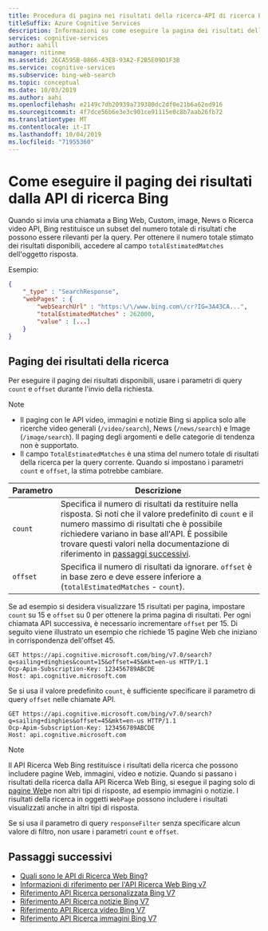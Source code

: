 ```yaml
---
title: Procedura di pagina nei risultati della ricerca-API di ricerca Bing
titleSuffix: Azure Cognitive Services
description: Informazioni su come eseguire la pagina dei risultati della ricerca dall'API di ricerca Bing.
services: cognitive-services
author: aahill
manager: nitinme
ms.assetid: 26CA595B-0866-43E8-93A2-F2B5E09D1F3B
ms.service: cognitive-services
ms.subservice: bing-web-search
ms.topic: conceptual
ms.date: 10/03/2019
ms.author: aahi
ms.openlocfilehash: e2149c7db20939a739380dc2df0e21b6a62ed916
ms.sourcegitcommit: 4f7dce56b6e3e3c901ce91115e0c8b7aab26fb72
ms.translationtype: MT
ms.contentlocale: it-IT
ms.lasthandoff: 10/04/2019
ms.locfileid: "71955360"
---
```

# <a name="how-to-page-through-results-from-the-bing-search-apis"></a>Come eseguire il paging dei risultati dalla API di ricerca Bing

Quando si invia una chiamata a Bing Web, Custom, image, News o Ricerca video API, Bing restituisce un subset del numero totale di risultati che possono essere rilevanti per la query. Per ottenere il numero totale stimato dei risultati disponibili, accedere al campo `totalEstimatedMatches` dell'oggetto risposta. 

Esempio: 

```json
{
    "_type" : "SearchResponse",
    "webPages" : {
        "webSearchUrl" : "https:\/\/www.bing.com\/cr?IG=3A43CA...",
        "totalEstimatedMatches" : 262000,
        "value" : [...]
    }
}  
```

## <a name="paging-through-search-results"></a>Paging dei risultati della ricerca

Per eseguire il paging dei risultati disponibili, usare i parametri di query `count` e `offset` durante l'invio della richiesta.  

> [!NOTE]
>
> * Il paging con le API video, immagini e notizie Bing si applica solo alle ricerche video generali (`/video/search`), News (`/news/search`) e Image (`/image/search`). Il paging degli argomenti e delle categorie di tendenza non è supportato.  
> * Il campo `TotalEstimatedMatches` è una stima del numero totale di risultati della ricerca per la query corrente. Quando si impostano i parametri `count` e `offset`, la stima potrebbe cambiare.

| Parametro | Descrizione                                                                                                                                                                |
|-----------|----------------------------------------------------------------------------------------------------------------------------------------------------------------------------|
| `count`   | Specifica il numero di risultati da restituire nella risposta. Si noti che il valore predefinito di `count` e il numero massimo di risultati che è possibile richiedere variano in base all'API. È possibile trovare questi valori nella documentazione di riferimento in [passaggi successivi](#next-steps). |
| `offset`  | Specifica il numero di risultati da ignorare. `offset` è in base zero e deve essere inferiore a (`totalEstimatedMatches` - `count`).                                           |

Se ad esempio si desidera visualizzare 15 risultati per pagina, impostare `count` su 15 e `offset` su 0 per ottenere la prima pagina di risultati. Per ogni chiamata API successiva, è necessario incrementare `offset` per 15. Di seguito viene illustrato un esempio che richiede 15 pagine Web che iniziano in corrispondenza dell'offset 45.

```  
GET https://api.cognitive.microsoft.com/bing/v7.0/search?q=sailing+dinghies&count=15&offset=45&mkt=en-us HTTP/1.1  
Ocp-Apim-Subscription-Key: 123456789ABCDE  
Host: api.cognitive.microsoft.com  
```

Se si usa il valore predefinito `count`, è sufficiente specificare il parametro di query `offset` nelle chiamate API.  

```  
GET https://api.cognitive.microsoft.com/bing/v7.0/search?q=sailing+dinghies&offset=45&mkt=en-us HTTP/1.1  
Ocp-Apim-Subscription-Key: 123456789ABCDE  
Host: api.cognitive.microsoft.com  
```

> [!NOTE]
> Il API Ricerca Web Bing restituisce i risultati della ricerca che possono includere pagine Web, immagini, video e notizie. Quando si passano i risultati della ricerca dalla API Ricerca Web Bing, si esegue il paging solo di [pagine Web](https://docs.microsoft.com/rest/api/cognitiveservices-bingsearch/bing-web-api-v7-reference#webpage)e non altri tipi di risposte, ad esempio immagini o notizie. I risultati della ricerca in oggetti `WebPage` possono includere i risultati visualizzati anche in altri tipi di risposta.
>
> Se si usa il parametro di query `responseFilter` senza specificare alcun valore di filtro, non usare i parametri `count` e `offset`. 

## <a name="next-steps"></a>Passaggi successivi

* [Quali sono le API di Ricerca Web Bing?](bing-api-comparison.md)
* [Informazioni di riferimento per l'API Ricerca Web Bing v7](https://docs.microsoft.com/rest/api/cognitiveservices-bingsearch/bing-web-api-v7-referenc)
* [Riferimento API Ricerca personalizzata Bing V7](https://docs.microsoft.com/rest/api/cognitiveservices-bingsearch/bing-custom-search-api-v7-reference)
* [Riferimento API Ricerca notizie Bing V7](https://docs.microsoft.com/rest/api/cognitiveservices-bingsearch/bing-news-api-v7-reference)
* [Riferimento API Ricerca video Bing V7](https://docs.microsoft.com/rest/api/cognitiveservices-bingsearch/bing-video-api-v7-reference)
* [Riferimento API Ricerca immagini Bing V7](https://docs.microsoft.com/rest/api/cognitiveservices-bingsearch/bing-images-api-v7-reference)